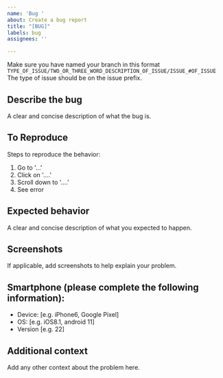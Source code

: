 ```yaml
---
name: 'Bug '
about: Create a bug report
title: "[BUG]"
labels: bug
assignees: ''

---
```


Make sure you have named your branch in this format `TYPE_OF_ISSUE/TWO_OR_THREE_WORD_DESCRIPTION_OF_ISSUE/ISSUE_#OF_ISSUE` 
The type of issue should be on the issue prefix.


## Describe the bug
A clear and concise description of what the bug is.

## To Reproduce
Steps to reproduce the behavior:
1. Go to '...'
2. Click on '....'
3. Scroll down to '....'
4. See error

## Expected behavior
A clear and concise description of what you expected to happen.

## Screenshots
If applicable, add screenshots to help explain your problem.

## Smartphone (please complete the following information):
 - Device: [e.g. iPhone6, Google Pixel]
 - OS: [e.g. iOS8.1, android 11]
 - Version [e.g. 22]

## Additional context
Add any other context about the problem here.
